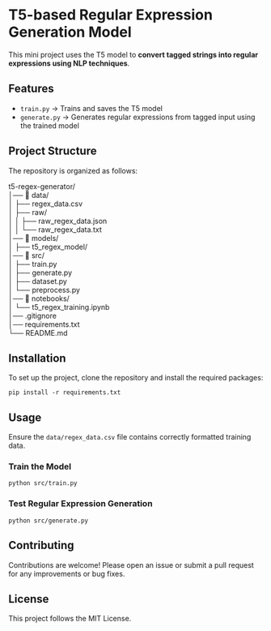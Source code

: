 # T5-based Regular Expression Generation Model

This mini project uses the T5 model to **convert tagged strings into regular expressions using NLP techniques**.

## Features

- `train.py` → Trains and saves the T5 model
- `generate.py` → Generates regular expressions from tagged input using the trained model
 
## Project Structure

The repository is organized as follows:

t5-regex-generator/  
│── 📂 data/                                                                                                                                                                                    
│   ├── regex_data.csv          
│   ├── raw/                 
│   │   ├── raw_regex_data.json  
│   │   └── raw_regex_data.txt   
│── 📂 models/                  
│   ├── t5_regex_model/         
│── 📂 src/                    
│   ├── train.py                
│   ├── generate.py            
│   ├── dataset.py        
│   └── preprocess.py      
│── 📂 notebooks/               
│   └── t5_regex_training.ipynb                                                                        
│── .gitignore                  
│── requirements.txt            
└── README.md                   

## Installation
To set up the project, clone the repository and install the required packages:

````
pip install -r requirements.txt
````

## Usage

Ensure the `data/regex_data.csv` file contains correctly formatted training data.

### Train the Model

````
python src/train.py
````

### Test Regular Expression Generation

````
python src/generate.py
````

## Contributing

Contributions are welcome! Please open an issue or submit a pull request for any improvements or bug fixes.

## License

This project follows the MIT License.





